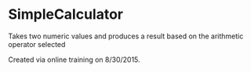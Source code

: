 # SimpleCalculator
Takes two numeric values and produces a result based on the arithmetic operator selected

Created via online training on 8/30/2015.
